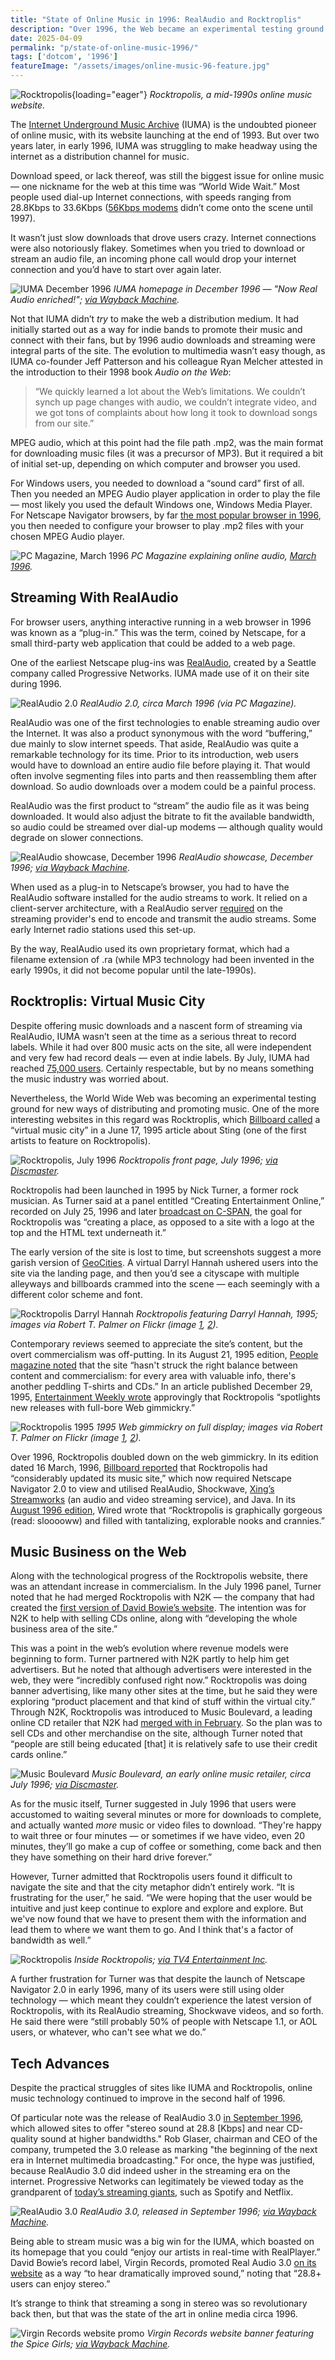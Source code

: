 ```yaml
---
title: "State of Online Music in 1996: RealAudio and Rocktroplis"
description: "Over 1996, the Web became an experimental testing ground for new ways of distributing and promoting music. RealAudio, Rocktropolis, Music Boulevard and IUMA were some of the leading sites."
date: 2025-04-09
permalink: "p/state-of-online-music-1996/"
tags: ['dotcom', '1996']
featureImage: "/assets/images/online-music-96-feature.jpg"
---
```


![Rocktropolis](/assets/images/online-music-96-feature.jpg){loading="eager"}
*Rocktropolis, a mid-1990s online music website.*

The [Internet Underground Music Archive](/p/iuma-1994/) (IUMA) is the undoubted pioneer of online music, with its website launching at the end of 1993. But over two years later, in early 1996, IUMA was struggling to make headway using the internet as a distribution channel for music.

Download speed, or lack thereof, was still the biggest issue for online music — one nickname for the web at this time was “World Wide Wait.” Most people used dial-up Internet connections, with speeds ranging from 28.8Kbps to 33.6Kbps ([56Kbps modems](https://royal.pingdom.com/the-web-in-1996-1997/) didn’t come onto the scene until 1997). 

It wasn’t just slow downloads that drove users crazy. Internet connections were also notoriously flakey. Sometimes when you tried to download or stream an audio file, an incoming phone call would drop your internet connection and you’d have to start over again later. 

![IUMA December 1996](/assets/images/iuma-dec1996a.jpg)
*IUMA homepage in December 1996 — "Now Real Audio enriched!"; [via Wayback Machine](https://web.archive.org/web/19961219061645/http://www.iuma.com:80/).*

Not that IUMA didn’t *try* to make the web a distribution medium. It had initially started out as a way for indie bands to promote their music and connect with their fans, but by 1996 audio downloads and streaming were integral parts of the site. The evolution to multimedia wasn’t easy though, as IUMA co-founder Jeff Patterson and his colleague Ryan Melcher attested in the introduction to their 1998 book *Audio on the Web*:

> “We quickly learned a lot about the Web’s limitations. We couldn’t synch up page changes with audio, we couldn’t integrate video, and we got tons of complaints about how long it took to download songs from our site.”

MPEG audio, which at this point had the file path .mp2, was the main format for downloading music files (it was a precursor of MP3). But it required a bit of initial set-up, depending on which computer and browser you used. 

For Windows users, you needed to download a “sound card” first of all. Then you needed an MPEG Audio player application in order to play the file — most likely you used the default Windows one, Windows Media Player. For Netscape Navigator browsers, by far [the most popular browser in 1996](/p/1996-netscape-lays-the-groundwork-for-web-applications/), you then needed to configure your browser to play .mp2 files with your chosen MPEG Audio player.

![PC Magazine, March 1996](/assets/images/online-audio-march1996.jpg)
*PC Magazine explaining online audio, [March 1996](https://books.google.co.uk/books?id=E7p19YtI_Z4C&printsec=frontcover&source=gbs_ge_summary_r&cad=0#v=onepage&q&f=false).*

## Streaming With RealAudio

For browser users, anything interactive running in a web browser in 1996 was known as a “plug-in.” This was the term, coined by Netscape, for a small third-party web application that could be added to a web page. 

One of the earliest Netscape plug-ins was [RealAudio](https://web.archive.org/web/20120623012714/http://www.mcs.csueastbay.edu/~grewe/CS3520/HTML/WWWBrowsing/htmlapps.htm), created by a Seattle company called Progressive Networks. IUMA made use of it on their site during 1996.

![RealAudio 2.0](/assets/images/realaudio-20-march1996.jpg)
*RealAudio 2.0, circa March 1996 (via PC Magazine).*

RealAudio was one of the first technologies to enable streaming audio over the Internet. It was also a product synonymous with the word “buffering,” due mainly to slow internet speeds. That aside, RealAudio was quite a remarkable technology for its time. Prior to its introduction, web users would have to download an entire audio file before playing it. That would often involve segmenting files into parts and then reassembling them after download. So audio downloads over a modem could be a painful process. 

RealAudio was the first product to “stream” the audio file as it was being downloaded. It would also adjust the bitrate to fit the available bandwidth, so audio could be streamed over dial-up modems — although quality would degrade on slower connections. 

![RealAudio showcase, December 1996](/assets/images/realaudio-showcase-dec1996.jpg)
*RealAudio showcase, December 1996; [via Wayback Machine](https://web.archive.org/web/19961220175941/http://www.realaudio.com/hpproducts/ra3.0/index.html).*

When used as a plug-in to Netscape’s browser, you had to have the RealAudio software installed for the audio streams to work. It relied on a client-server architecture, with a RealAudio server [required](https://web.archive.org/web/19970711104010/http://www.real.com/prognet/) on the streaming provider's end to encode and transmit the audio streams. Some early Internet radio stations used this set-up. 

By the way, RealAudio used its own proprietary format, which had a filename extension of .ra (while MP3 technology had been invented in the early 1990s, it did not become popular until the late-1990s). 

## Rocktroplis: Virtual Music City

Despite offering music downloads and a nascent form of streaming via RealAudio, IUMA wasn’t seen at the time as a serious threat to record labels. While it had over 800 music acts on the site, all were independent and very few had record deals — even at indie labels. By July, IUMA had reached [75,000 users](https://web.archive.org/web/19961219062448/http://www.iuma.com/IUMA-2.0/pages/newfeat/). Certainly respectable, but by no means something the music industry was worried about. 

Nevertheless, the World Wide Web was becoming an experimental testing ground for new ways of distributing and promoting music. One of the more interesting websites in this regard was Rocktroplis, which [Billboard called](https://books.google.co.nz/books?id=8AsEAAAAMBAJ&lpg=PA58&ots=8ZTjFcWqsj&dq=rocktropolis.com%20website%20in%201996%20and%20founder%20nick%20turner&pg=PA58#v=onepage&q=rocktropolis&f=false) a “virtual music city” in a June 17, 1995 article about Sting (one of the first artists to feature on Rocktropolis).

![Rocktropolis, July 1996](/assets/images/rocktrop-800.jpg)
*Rocktropolis front page, July 1996; [via Discmaster](https://discmaster.textfiles.com/view/22241/CLUB9609.BIN/web/bilder/rocktrop.bmp).*

Rocktropolis had been launched in 1995 by Nick Turner, a former rock musician. As Turner said at a panel entitled “Creating Entertainment Online,” recorded on July 25, 1996 and later [broadcast on C-SPAN](https://www.c-span.org/video/?73883-1/creating-entertainment-online), the goal for Rocktropolis was “creating a place, as opposed to a site with a logo at the top and the HTML text underneath it.”

The early version of the site is lost to time, but screenshots suggest a more garish version of [GeoCities](/p/geocities-1995/). A virtual Darryl Hannah ushered users into the site via the landing page, and then you’d see a cityscape with multiple alleyways and billboards crammed into the scene — each seemingly with a different color scheme and font.

![Rocktropolis Darryl Hannah](/assets/images/rocktropolis-darryl-hannah.jpg)
*Rocktropolis featuring Darryl Hannah, 1995; images via Robert T. Palmer on Flickr (image [1](https://www.flickr.com/photos/fantasticplaces/5335087208/in/album-72157625647623257), [2](https://www.flickr.com/photos/fantasticplaces/5335087458/in/album-72157625647623257)).*

Contemporary reviews seemed to appreciate the site’s content, but the overt commercialism was off-putting. In its August 21, 1995 edition, [People magazine noted](https://web.archive.org/web/20150914020253/http://www.people.com/people/archive/article/0,,20101362,00.html) that the site “hasn't struck the right balance between content and commercialism: for every area with valuable info, there's another peddling T-shirts and CDs.” In an article published December 29, 1995, [Entertainment Weekly wrote](https://ew.com/article/1995/12/29/1995-best-worstmultimedia/) approvingly that Rocktropolis “spotlights new releases with full-bore Web gimmickry.” 

![Rocktropolis 1995](/assets/images/rocktropolis-1995-screenshots.jpg)
*1995 Web gimmickry on full display; images via Robert T. Palmer on Flickr (image [1](https://www.flickr.com/photos/fantasticplaces/5335086400/in/album-72157625647623257), [2](https://www.flickr.com/photos/fantasticplaces/5335087020/in/album-72157625647623257)).*

Over 1996, Rocktropolis doubled down on the web gimmickry. In its edition dated 16 March, 1996, [Billboard reported](https://books.google.co.nz/books?dq=rocktropolis.com+website+in+1996+and+founder+nick+turner&hl=en&id=YA8EAAAAMBAJ&lpg=PA84&ots=miDCqJIy2U&pg=PA84&sa=X&sig=ACfU3U2v46VI8om6u01yaBkD7v6-JjhoZg&source=bl&ved=2ahUKEwiHkOr1vs2EAxWMLUQIHYYPCDEQ6AF6BAgGEAE#v=onepage&q=rocktropolis.com%20website%20in%201996%20and%20founder%20nick%20turner&f=false) that Rocktropolis had “considerably updated its music site,” which now required Netscape Navigator 2.0 to view and utilised RealAudio, Shockwave, [Xing’s Streamworks](https://www.wired.com/1995/11/xing/) (an audio and video streaming service), and Java. In its [August 1996 edition](https://www.wired.com/1996/08/net-surf-42/), Wired wrote that “Rocktropolis is graphically gorgeous (read: slooooww) and filled with tantalizing, explorable nooks and crannies.”

## Music Business on the Web

Along with the technological progress of the Rocktropolis website, there was an attendant increase in commercialism. In the July 1996 panel, Turner noted that he had merged Rocktropolis with N2K — the company that had created the [first version of David Bowie’s website](/p/david-bowie-website-1995-1997/). The intention was for N2K to help with selling CDs online, along with “developing the whole business area of the site.”

This was a point in the web’s evolution where revenue models were beginning to form. Turner partnered with N2K partly to help him get advertisers. But he noted that although advertisers were interested in the web, they were “incredibly confused right now.” Rocktropolis was doing banner advertising, like many other sites at the time, but he said they were exploring “product placement and that kind of stuff within the virtual city.” Through N2K, Rocktropolis was introduced to Music Boulevard, a leading online CD retailer that N2K had [merged with in February](https://web.archive.org/web/20160305015154/http://www.thefreelibrary.com/NOW+OPEN!+MUSIC+BOULEVARD+AT+WWW.MUSICBLVD.COM+THE+INTERNET'S+LARGEST...-a017182281). So the plan was to sell CDs and other merchandise on the site, although Turner noted that “people are still being educated [that] it is relatively safe to use their credit cards online.”

![Music Boulevard](/assets/images/musicblv-july1996.jpg)
*Music Boulevard, an early online music retailer, circa July 1996; [via Discmaster](https://discmaster.textfiles.com/view/22241/CLUB9609.BIN/web/bilder/musicblv.bmp).*

As for the music itself, Turner suggested in July 1996 that users were accustomed to waiting several minutes or more for downloads to complete, and actually wanted *more* music or video files to download. “They're happy to wait three or four minutes — or sometimes if we have video, even 20 minutes, they’ll go make a cup of coffee or something, come back and then they have something on their hard drive forever.” 

However, Turner admitted that Rocktropolis users found it difficult to navigate the site and that the city metaphor didn’t entirely work. “It is frustrating for the user,” he said. “We were hoping that the user would be intuitive and just keep continue to explore and explore and explore. But we've now found that we have to present them with the information and lead them to where we want them to go. And I think that's a factor of bandwidth as well.”

![Rocktropolis](/assets/images/rocktropolis-detail.jpg)
*Inside Rocktropolis; [via TV4 Entertainment Inc](https://www.youtube.com/watch?v=ckuNjMpyOSY).*

A further frustration for Turner was that despite the launch of Netscape Navigator 2.0 in early 1996, many of its users were still using older technology — which meant they couldn’t experience the latest version of Rocktropolis, with its RealAudio streaming, Shockwave videos, and so forth. He said there were “still probably 50% of people with Netscape 1.1, or AOL users, or whatever, who can't see what we do.”

## Tech Advances

Despite the practical struggles of sites like IUMA and Rocktropolis, online music technology continued to improve in the second half of 1996. 

Of particular note was the release of RealAudio 3.0 [in September 1996](https://web.archive.org/web/19961220182550/http://www.realaudio.com/prognet/pr/3.0release.html), which allowed sites to offer "stereo sound at 28.8 [Kbps] and near CD-quality sound at higher bandwidths." Rob Glaser, chairman and CEO of the company, trumpeted the 3.0 release as marking "the beginning of the next era in Internet multimedia broadcasting." For once, the hype was justified, because RealAudio 3.0 did indeed usher in the streaming era on the internet. Progressive Networks can legitimately be viewed today as the grandparent of [today’s streaming giants](/p/2010s-decade-in-culture-tech/), such as Spotify and Netflix. 

![RealAudio 3.0](/assets/images/realaudio-3-1996.jpg)
*RealAudio 3.0, released in September 1996; [via Wayback Machine](https://web.archive.org/web/19961220181406/http://www.realaudio.com/products/player/index.html).*

Being able to stream music was a big win for the IUMA, which boasted on its homepage that you could “enjoy our artists in real-time with RealPlayer.” David Bowie’s record label, Virgin Records, promoted Real Audio 3.0 [on its website](https://web.archive.org/web/19970110040353/http://virginrecords.com/news.html) as a way “to hear dramatically improved sound,” noting that “28.8+ users can enjoy stereo.”

It’s strange to think that streaming a song in stereo was so revolutionary back then, but that was the state of the art in online media circa 1996.

![Virgin Records website promo](/assets/images/virgin-records-banner-1996.jpg)
*Virgin Records website banner featuring the Spice Girls; [via Wayback Machine](https://web.archive.org/web/19970110040353/http://virginrecords.com/news.html).*
